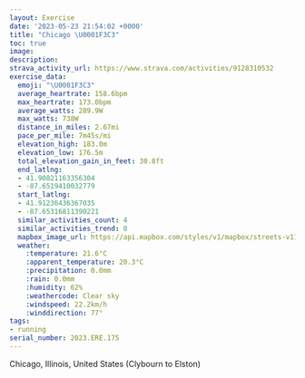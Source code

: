 ```yaml
---
layout: Exercise
date: '2023-05-23 21:54:02 +0000'
title: "Chicago \U0001F3C3"
toc: true
image:
description:
strava_activity_url: https://www.strava.com/activities/9128310532
exercise_data:
  emoji: "\U0001F3C3"
  average_heartrate: 158.6bpm
  max_heartrate: 173.0bpm
  average_watts: 289.9W
  max_watts: 738W
  distance_in_miles: 2.67mi
  pace_per_mile: 7m45s/mi
  elevation_high: 183.0m
  elevation_low: 176.5m
  total_elevation_gain_in_feet: 30.8ft
  end_latlng:
  - 41.90821163356304
  - -87.6519410032779
  start_latlng:
  - 41.91236436367035
  - -87.65316811390221
  similar_activities_count: 4
  similar_activities_trend: 0
  mapbox_image_url: https://api.mapbox.com/styles/v1/mapbox/streets-v11/static/path-5+787af2-1.0(wiy~F%60e_vOs%40t%40wAdBmDzDqBtByA%7CBg%40~%40W%5COVGVDbEEzAN~I%40hDEx%40FfA%3Fj%40%5ClCj%40pD%60%40vBJRDANItR%7DMn%40a%40f%40%5D%60%40_%40p%40%5DdA%7B%40vBkAz%40m%40TMROTKXU%5EQf%40%5BZO%60%40Kz%40e%40PGpAw%40%60%40MXUzCcBjAe%40PKf%40Uj%40m%40D%3FNDJ%3FhAUnAIXGlAKbBUp%40Ez%40Ub%40WZWt%40u%40rA_BBKDiAMgNB%7DAAqBCg%40%40_%40AqICcA%3FwBE%7BB%40W%3FoA%40y%40GkICOI%40WVuA%60AcClBg%40h%40iCvB_BlA%7DChC),pin-s-s+e5b22e(-87.65537,41.91404),pin-s-f+89ae00(-87.65113999999997,41.90713000000002)/auto/800x800?access_token=pk.eyJ1Ijoiam9zaGJlY2ttYW4iLCJhIjoiY205eWR2aDd1MWZ6djJrbXc4a3M0bWZleiJ9.XiG9OWkNcZk2QzjJbxLB4A
  weather:
    :temperature: 21.6°C
    :apparent_temperature: 20.3°C
    :precipitation: 0.0mm
    :rain: 0.0mm
    :humidity: 62%
    :weathercode: Clear sky
    :windspeed: 22.2km/h
    :winddirection: 77°
tags:
- running
serial_number: 2023.ERE.175
---
```

Chicago, Illinois, United States (Clybourn to Elston)
